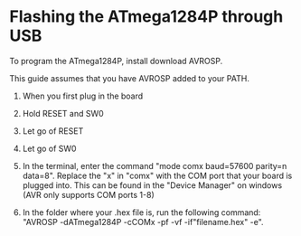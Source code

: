 # Flashing the ATmega1284P through USB

To program the ATmega1284P, install download AVROSP.

This guide assumes that you have AVROSP added to your PATH.

1) When you first plug in the board

2) Hold RESET and SW0

3) Let go of RESET

4) Let go of SW0

5) In the terminal, enter the command "mode comx baud=57600 parity=n data=8".
    Replace the "x" in "comx" with the COM port that your board is plugged into.
    This can be found in the "Device Manager" on windows (AVR only supports COM ports 1-8)

6) In the folder where your .hex file is, run the following command:
    "AVROSP -dATmega1284P -cCOMx -pf -vf -if"filename.hex" -e".
